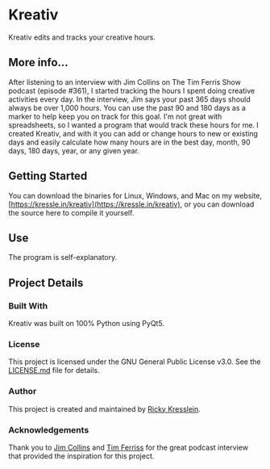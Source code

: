 # Kreativ
Kreativ edits and tracks your creative hours.

## More info...
After listening to an interview with Jim Collins on The Tim Ferris Show podcast (episode #361), I started tracking the hours I spent doing creative activities every day. In the interview, Jim says your past 365 days should always be over 1,000 hours. You can use the past 90 and 180 days as a marker to help keep you on track for this goal. I'm not great with spreadsheets, so I wanted a program that would track these hours for me. I created Kreativ, and with it you can add or change hours to new or existing days and easily calculate how many hours are in the best day, month, 90 days, 180 days, year, or any given year.

## Getting Started
You can download the binaries for Linux, Windows, and Mac on my website, [https://kressle.in/kreativ](https://kressle.in/kreativ), or you can download the source here to compile it yourself.

## Use
The program is self-explanatory.

## Project Details

### Built With
Kreativ was built on 100% Python using PyQt5.

### License
This project is licensed under the GNU General Public License v3.0. See the [LICENSE.md](LICENSE.md) file for details.

### Author
This project is created and maintained by [Ricky Kresslein](httsp://kressle.in). 

### Acknowledgements
Thank you to [Jim Collins](https://www.jimcollins.com/) and [Tim Ferriss](https://tim.blog) for the great podcast interview that provided the inspiration for this project.
